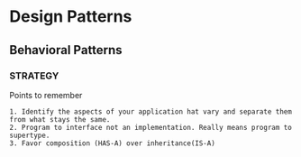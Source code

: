 # Design Patterns

## Behavioral Patterns

### STRATEGY

Points to remember
```
1. Identify the aspects of your application hat vary and separate them from what stays the same.
2. Program to interface not an implementation. Really means program to supertype.
3. Favor composition (HAS-A) over inheritance(IS-A)
```
